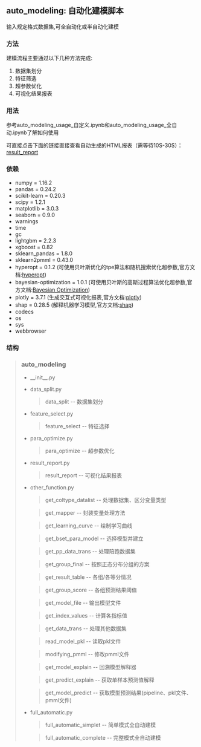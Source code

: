 ## auto_modeling: 自动化建模脚本

输入规定格式数据集,可全自动化或半自动化建模

### 方法

建模流程主要通过以下几种方法完成:

1. 数据集划分
2. 特征筛选
3. 超参数优化
4. 可视化结果报表

### 用法

参考auto\_modeling\_usage\_自定义.ipynb和auto\_modeling\_usage\_全自动.ipynb了解如何使用

可直接点击下面的链接直接查看自动生成的HTML报表（需等待10S-30S）：
[result_report](http://htmlpreview.github.io/?https://github.com/lizhigu1996/auto_modeling_usage/blob/master/usage/result/result_report_complete.html)
 


### 依赖

* numpy = 1.16.2
* pandas = 0.24.2
* scikit-learn = 0.20.3
* scipy = 1.2.1
* matplotlib = 3.0.3
* seaborn = 0.9.0
* warnings
* time
* gc
* lightgbm = 2.2.3
* xgboost = 0.82
* sklearn_pandas = 1.8.0
* sklearn2pmml = 0.43.0
* hyperopt = 0.1.2 (可使用贝叶斯优化的tpe算法和随机搜索优化超参数,官方文档:[hyperopt](https://github.com/hyperopt/hyperopt))
* bayesian-optimization = 1.0.1 (可使用贝叶斯的高斯过程算法优化超参数,官方文档:[Bayesian Optimization](https://github.com/fmfn/BayesianOptimization))
* plotly = 3.7.1 (生成交互式可视化报表,官方文档:[plotly](https://plot.ly/python/))
* shap = 0.28.5 (解释机器学习模型,官方文档:[shap](https://github.com/slundberg/shap))
* codecs
* os
* sys
* webbrowser


### 结构

> ### auto_modeling
> * \_\_init\_\_.py
> * data\_split.py
>     > data\_split -- 数据集划分
> * feature\_select.py
>     > feature\_select -- 特征选择
> * para\_optimize.py
>     > para\_optimize -- 超参数优化
> * result\_report.py
>     > result\_report -- 可视化结果报表
> * other\_function.py
>     > get\_coltype\_datalist -- 处理数据集、区分变量类型
>     
>     > get\_mapper -- 封装变量处理方法
>     
>     > get\_learning\_curve -- 绘制学习曲线
>     
>     > get\_bset\_para\_model -- 选择模型并建立
>     
>     > get\_pp\_data\_trans -- 处理陪跑数据集
>     
>     > get\_group\_final -- 按照正态分布分组的方案
>
>     > get\_result\_table -- 各组/各等分情况
>     
>     > get\_group\_score -- 各组预测结果阈值
>     
>     > get\_model\_file -- 输出模型文件
>
>     > get\_index\_values -- 计算各指标值
> 
>     > get\_data\_trans -- 处理其他数据集
> 
>     > read\_model\_pkl -- 读取pkl文件
> 
>     > modifying\_pmml -- 修改pmml文件
> 
>     > get\_model\_explain -- 回溯模型解释器
> 
>     > get\_predict\_explain -- 获取单样本预测值解释
>
>     > get\_model\_predict -- 获取模型预测结果(pipeline、pkl文件、pmml文件)
> * full\_automatic.py
>     > full\_automatic\_simplet -- 简单模式全自动建模
>     
>     > full\_automatic\_complete -- 完整模式全自动建模

